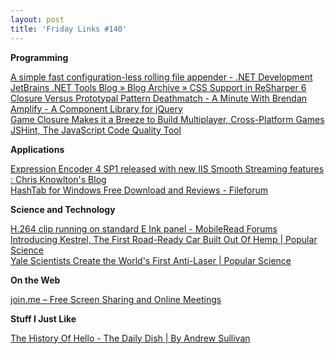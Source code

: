 ```yaml
---
layout: post
title: 'Friday Links #140'
---
```

**Programming**

[A simple fast configuration-less rolling file appender - .NET Development](http://galratner.com/blogs/net/archive/2011/02/13/a-simple-fast-configuration-less-rolling-file-appender.aspx)   
[JetBrains .NET Tools Blog » Blog Archive » CSS Support in ReSharper 6](http://blogs.jetbrains.com/dotnet/2011/02/css-support-in-resharper-6/)   
[Closure Versus Prototypal Pattern Deathmatch - A Minute With Brendan](http://www.aminutewithbrendan.com/pages/20110216?utm_source=feedburner&utm_medium=feed&utm_campaign=Feed%3A+AMinuteWithBrendan+%28Minute+With+Brendan%29)   
[Amplify - A Component Library for jQuery](http://amplifyjs.com/?utm_source=javascriptweekly&utm_medium=email)   
[Game Closure Makes it a Breeze to Build Multiplayer, Cross-Platform Games](http://techcrunch.com/2011/02/17/game-closure-makes-it-a-breeze-to-build-multiplayer-cross-platform-games/?utm_source=javascriptweekly&utm_medium=email)   
[JSHint, The JavaScript Code Quality Tool ](http://jshint.com/)

**Applications**

[Expression Encoder 4 SP1 released with new IIS Smooth Streaming features : Chris Knowlton's Blog](http://blogs.iis.net/chriskno/archive/2011/02/15/expression-encoder-4-sp1-released-with-new-iis-smooth-streaming-features.aspx)   
[HashTab for Windows Free Download and Reviews - Fileforum](http://fileforum.betanews.com/detail/HashTab-for-Windows/1096345722/1?utm_source=feedburner&utm_medium=feed&utm_campaign=Feed%3A+fileforum%2Ffull+%28Fileforum+-+full+feed%29)

**Science and Technology**

[H.264 clip running on standard E Ink panel - MobileRead Forums ](http://www.mobileread.com/forums/showthread.php?t=121577&utm_source=feedburner&utm_medium=feed&utm_campaign=Feed%3A+mr%2Ffront+%28MobileRead+Frontpage%29)   
[Introducing Kestrel, The First Road-Ready Car Built Out Of Hemp | Popular Science](http://www.popsci.com/cars/article/2011-02/introducing-first-road-ready-hemp-mobile)   
[Yale Scientists Create the World's First Anti-Laser | Popular Science](http://www.popsci.com/science/article/2011-02/yale-scientists-create-worlds-first-anti-laser)

**On the Web**

[join.me – Free Screen Sharing and Online Meetings](https://join.me/)

**Stuff I Just Like**

[The History Of Hello - The Daily Dish | By Andrew Sullivan](http://andrewsullivan.theatlantic.com/the%5Fdaily%5Fdish/2011/02/the-history-of-hello.html)

